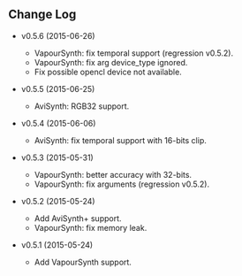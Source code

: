 ## Change Log ##
- v0.5.6 (2015-06-26)
  - VapourSynth: fix temporal support (regression v0.5.2).
  - VapourSynth: fix arg device_type ignored.
  - Fix possible opencl device not available. 

- v0.5.5 (2015-06-25)
  - AviSynth: RGB32 support.

- v0.5.4 (2015-06-06)
  - AviSynth: fix temporal support with 16-bits clip.  

- v0.5.3 (2015-05-31)
  - VapourSynth: better accuracy with 32-bits.
  - VapourSynth: fix arguments (regression v0.5.2).

- v0.5.2 (2015-05-24)
  - Add AviSynth+ support.
  - VapourSynth: fix memory leak.

- v0.5.1 (2015-05-24)
  - Add VapourSynth support.
